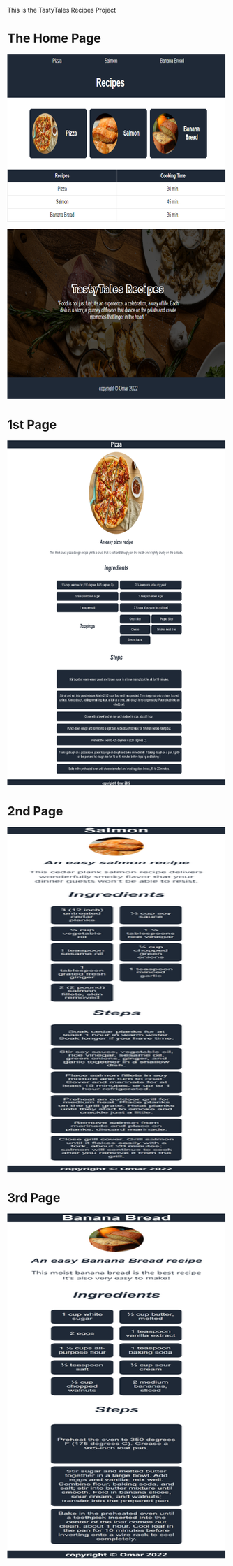 This is the TastyTales Recipes Project

# The Home Page
<img src="./imgs/large_device.png" alt="img" width="500" height="790">

# 1st Page
<img src="./imgs/Pizza%20small.png" alt="img" width="500" height="790">

# 2nd Page
<img src="./imgs/salmon%20small.png" alt="img" width="500" height="790">

# 3rd Page
<img src="./imgs/Banana_bread%20small.png"  alt="img" width="500" height="790">


